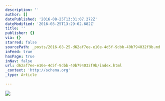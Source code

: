 ```yaml
---
description: ''
author: []
datePublished: '2016-08-25T13:31:07.272Z'
dateModified: '2016-08-25T13:29:02.682Z'
title: ''
publisher: {}
via: {}
starred: false
sourcePath: _posts/2016-08-25-d62af7ee-e10e-4d5f-9dbb-40b794032f9b.md
inFeed: true
hasPage: true
inNav: false
url: d62af7ee-e10e-4d5f-9dbb-40b794032f9b/index.html
_context: 'http://schema.org'
_type: Article

---
```

![](https://the-grid-user-content.s3-us-west-2.amazonaws.com/79f2b9cf-6766-48cb-ae38-505d0305c9d8.jpg)